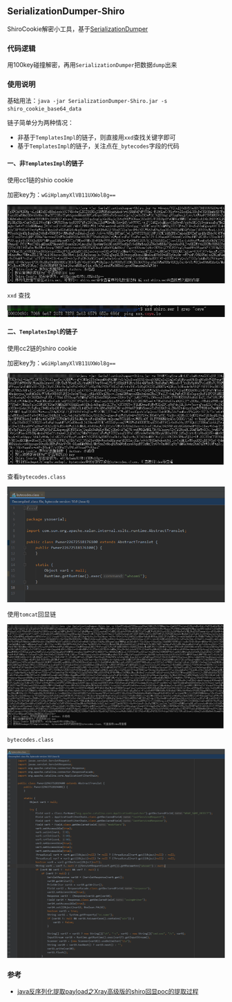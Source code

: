 ## SerializationDumper-Shiro

ShiroCookie解密小工具，基于[SerializationDumper](https://github.com/NickstaDB/SerializationDumper)

### 代码逻辑

用100key碰撞解密，再用`SerializationDumper`把数据`dump`出来

### 使用说明

基础用法：`java -jar SerializationDumper-Shiro.jar -s shiro_cookie_base64_data`

链子简单分为两种情况：

- 非基于`TemplatesImpl`的链子，则直接用`xxd`查找关键字即可
- 基于`TemplatesImpl`的链子，关注点在`_bytecodes`字段的代码

#### 一、非`TemplatesImpl`的链子

使用cc1链的shio cookie

加密key为：`wGiHplamyXlVB11UXWol8g==`

![image-20200815174935880](img/image-20200815174935880.png)

`xxd` 查找

![image-20200815172851945](img/image-20200815172851945.png)

#### 二、`TemplatesImpl`的链子

使用cc2链的shiro cookie

加密key为：`wGiHplamyXlVB11UXWol8g==`

![image-20200815175241376](img/image-20200815175241376.png)

查看`bytecodes.class`

![image-20200815171738935](img/image-20200815171738935.png)

使用`tomcat`回显链

![image-20200815175352841](img/image-20200815175352841.png)

`bytecodes.class`

![image-20200815172050382](img/image-20200815172050382.png)

### 参考

- [java反序列化提取payload之Xray高级版的shiro回显poc的提取过程](https://mp.weixin.qq.com/s/EBH3pfFKx4vwCy1Z7h_DcQ)

